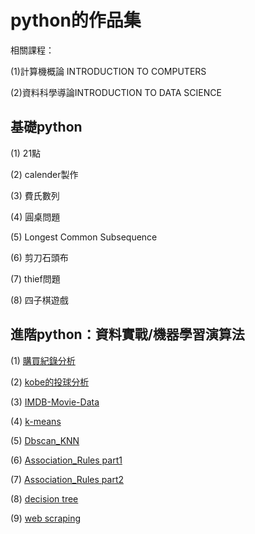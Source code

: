 # python的作品集

相關課程：

(1)計算機概論 INTRODUCTION TO COMPUTERS

(2)資料科學導論INTRODUCTION TO DATA SCIENCE

## 基礎python

(1) 21點

(2) calender製作

(3) 費氏數列

(4) 圓桌問題

(5) Longest Common Subsequence

(6) 剪刀石頭布

(7) thief問題

(8) 四子棋遊戲

## 進階python：資料實戰/機器學習演算法

(1) [購買紀錄分析](https://github.com/kevinhuang102888/python/blob/master/purchase%20analysis/hw1_purchase.ipynb)

(2) [kobe的投球分析](https://github.com/kevinhuang102888/python/blob/master/kobe/hw2_kobe.ipynb)

(3) [IMDB-Movie-Data](https://github.com/kevinhuang102888/python/blob/master/movie_analysis/hw1_movie.ipynb)

(4) [k-means](https://github.com/kevinhuang102888/python/blob/master/k-means/kmeans.ipynb)

(5) [Dbscan_KNN](https://github.com/kevinhuang102888/python/blob/master/dbscan_KNN/dbscan_KNN.ipynb)

(6) [Association_Rules part1](https://github.com/kevinhuang102888/python/blob/master/Association_Rules/arm-implement.ipynb)

(7) [Association_Rules part2](https://github.com/kevinhuang102888/python/blob/master/Association_Rules/arm.ipynb)

(8) [decision tree](https://github.com/kevinhuang102888/python/blob/master/Decision_tree/decision_tree.ipynb)

(9) [web scraping](https://github.com/kevinhuang102888/python/blob/master/web_scraping/web_scraping.ipynb)

